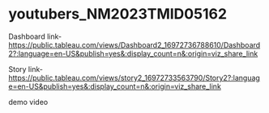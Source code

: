 # youtubers_NM2023TMID05162

Dashboard link- https://public.tableau.com/views/Dashboard2_16972736788610/Dashboard2?:language=en-US&publish=yes&:display_count=n&:origin=viz_share_link

Story link-  https://public.tableau.com/views/story2_16972733563790/Story2?:language=en-US&publish=yes&:display_count=n&:origin=viz_share_link

 demo video
